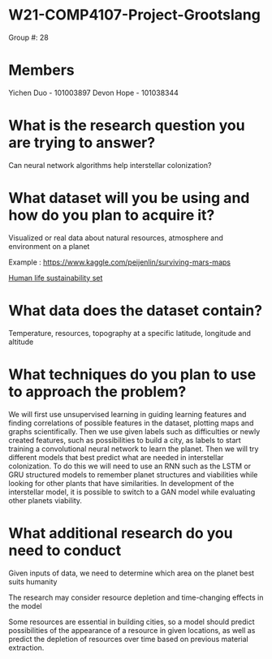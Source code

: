 # W21-COMP4107-Project-Grootslang

Group #: 28

# Members

Yichen Duo - 101003897
Devon Hope - 101038344

# What is the research question you are trying to answer?

Can neural network algorithms help interstellar colonization?

 

# What dataset will you be using and how do you plan to acquire it?

Visualized or real data about natural resources, atmosphere and environment on a planet

Example : https://www.kaggle.com/peijenlin/surviving-mars-maps

[Human life sustainability set](https://www.kaggle.com/jaimetrickz/surviving-on-mars)



# What data does the dataset contain?

Temperature, resources, topography at a specific latitude, longitude and altitude



# What techniques do you plan to use to approach the problem?

We will first use unsupervised learning in guiding learning features and finding correlations of possible features in the dataset, plotting maps and graphs scientifically. Then we use given labels such as difficulties or newly created features, such as possibilities to build a city, as labels to start training a convolutional neural network to learn the planet. Then we will try different models that best predict what are needed in interstellar colonization. To do this we will need to use an RNN such as the LSTM or GRU structured models to remember planet structures and viabilities while looking for other plants that have similarities. In development of the interstellar model, it is possible to switch to a GAN model while evaluating other planets viability. 



# What additional research do you need to conduct

Given inputs of data, we need to determine which area on the planet best suits humanity

The research may consider resource depletion and time-changing effects in the model

Some resources are essential in building cities, so a model should predict possibilities of the appearance of a resource in given locations, as well as predict the depletion of resources over time based on previous material extraction.

